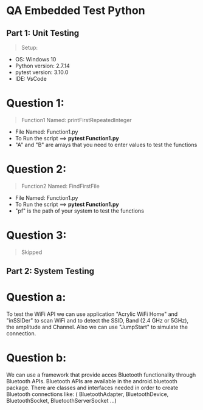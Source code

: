 # QA Embedded Test Python

## Part 1: Unit Testing
> Setup:
   - OS: Windows 10
   - Python version: 2.7.14 
   - pytest version: 3.10.0
   - IDE: VsCode
   
 # Question 1:
 > Function1 Named: printFirstRepeatedInteger
 - File Named: Function1.py
 - To Run the script ==>  **pytest Function1.py**
 - "A" and "B" are arrays that you need to enter values to test the functions
 
 # Question 2:
 > Function2 Named: FindFirstFile
 - File Named: Function1.py
 - To Run the script ==>  **pytest Function1.py**
 - "pf" is the path of your system to test the functions
   
 # Question 3:
 > Skipped
 
## Part 2: System Testing

# Question a:
To test the WiFi API we can use application "Acrylic WiFi Home" and "inSSIDer" to scan WiFi
and to detect the SSID, Band (2.4 GHz or 5GHz), the amplitude and Channel.
Also we can use "JumpStart" to simulate the connection.


# Question b:

We can use a framework that provide acces Bluetooth functionality through Bluetooth APIs. 
Bluetooth APIs are available in the android.bluetooth package.
There are classes and interfaces needed in order to create Bluetooth connections like:
( BluetoothAdapter, BluetoothDevice, BluetoothSocket, BluetoothServerSocket ...)
